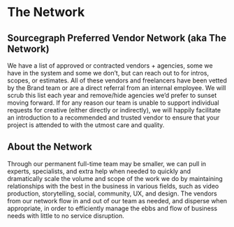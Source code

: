 # The Network

## Sourcegraph Preferred Vendor Network (aka The Network)

We have a list of approved or contracted vendors + agencies, some we have in the system and some we don’t, but can reach out to for intros, scopes, or estimates. All of these vendors and freelancers have been vetted by the Brand team or are a direct referral from an internal employee. We will scrub this list each year and remove/hide agencies we’d prefer to sunset moving forward. If for any reason our team is unable to support individual requests for creative (either directly or indirectly), we will happily facilitate an introduction to a recommended and trusted vendor to ensure that your project is attended to with the utmost care and quality.

## About the Network
Through our permanent full-time team may be smaller, we can pull in experts, specialists, and extra help when needed to quickly and dramatically scale the volume and scope of the work we do by maintaining relationships with the best in the business in various fields, such as video production, storytelling, social, community, UX, and design. The vendors from our network flow in and out of our team as needed, and disperse when appropriate, in order to efficiently manage the ebbs and flow of business needs with little to no service disruption.
